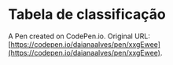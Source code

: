 # Tabela de classificação

A Pen created on CodePen.io. Original URL: [https://codepen.io/daianaalves/pen/xxgEwee](https://codepen.io/daianaalves/pen/xxgEwee).


